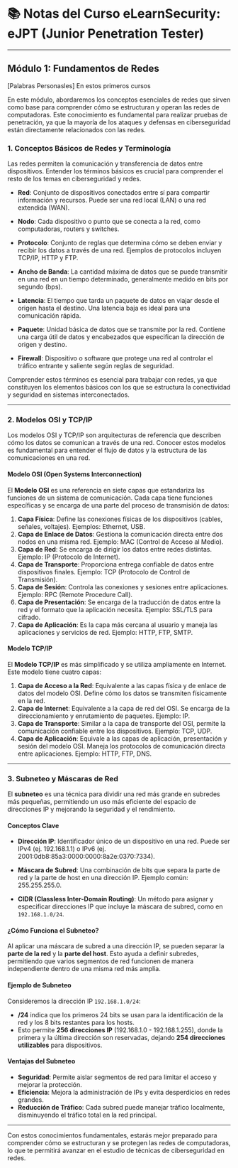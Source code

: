 # 📚 Notas del Curso eLearnSecurity: eJPT (Junior Penetration Tester)

---

## Módulo 1: Fundamentos de Redes

[Palabras Personasles] En estos primeros cursos  

En este módulo, abordaremos los conceptos esenciales de redes que sirven como base para comprender cómo se estructuran y operan las redes de computadoras. Este conocimiento es fundamental para realizar pruebas de penetración, ya que la mayoría de los ataques y defensas en ciberseguridad están directamente relacionados con las redes. 

### 1. Conceptos Básicos de Redes y Terminología

Las redes permiten la comunicación y transferencia de datos entre dispositivos. Entender los términos básicos es crucial para comprender el resto de los temas en ciberseguridad y redes.

- **Red**: Conjunto de dispositivos conectados entre sí para compartir información y recursos. Puede ser una red local (LAN) o una red extendida (WAN).
  
- **Nodo**: Cada dispositivo o punto que se conecta a la red, como computadoras, routers y switches.

- **Protocolo**: Conjunto de reglas que determina cómo se deben enviar y recibir los datos a través de una red. Ejemplos de protocolos incluyen TCP/IP, HTTP y FTP.

- **Ancho de Banda**: La cantidad máxima de datos que se puede transmitir en una red en un tiempo determinado, generalmente medido en bits por segundo (bps).

- **Latencia**: El tiempo que tarda un paquete de datos en viajar desde el origen hasta el destino. Una latencia baja es ideal para una comunicación rápida.

- **Paquete**: Unidad básica de datos que se transmite por la red. Contiene una carga útil de datos y encabezados que especifican la dirección de origen y destino.

- **Firewall**: Dispositivo o software que protege una red al controlar el tráfico entrante y saliente según reglas de seguridad.

Comprender estos términos es esencial para trabajar con redes, ya que constituyen los elementos básicos con los que se estructura la conectividad y seguridad en sistemas interconectados.

---

### 2. Modelos OSI y TCP/IP

Los modelos OSI y TCP/IP son arquitecturas de referencia que describen cómo los datos se comunican a través de una red. Conocer estos modelos es fundamental para entender el flujo de datos y la estructura de las comunicaciones en una red.

#### Modelo OSI (Open Systems Interconnection)

El **Modelo OSI** es una referencia en siete capas que estandariza las funciones de un sistema de comunicación. Cada capa tiene funciones específicas y se encarga de una parte del proceso de transmisión de datos:

1. **Capa Física**: Define las conexiones físicas de los dispositivos (cables, señales, voltajes). Ejemplos: Ethernet, USB.
2. **Capa de Enlace de Datos**: Gestiona la comunicación directa entre dos nodos en una misma red. Ejemplo: MAC (Control de Acceso al Medio).
3. **Capa de Red**: Se encarga de dirigir los datos entre redes distintas. Ejemplo: IP (Protocolo de Internet).
4. **Capa de Transporte**: Proporciona entrega confiable de datos entre dispositivos finales. Ejemplo: TCP (Protocolo de Control de Transmisión).
5. **Capa de Sesión**: Controla las conexiones y sesiones entre aplicaciones. Ejemplo: RPC (Remote Procedure Call).
6. **Capa de Presentación**: Se encarga de la traducción de datos entre la red y el formato que la aplicación necesita. Ejemplo: SSL/TLS para cifrado.
7. **Capa de Aplicación**: Es la capa más cercana al usuario y maneja las aplicaciones y servicios de red. Ejemplo: HTTP, FTP, SMTP.

#### Modelo TCP/IP

El **Modelo TCP/IP** es más simplificado y se utiliza ampliamente en Internet. Este modelo tiene cuatro capas:

1. **Capa de Acceso a la Red**: Equivalente a las capas física y de enlace de datos del modelo OSI. Define cómo los datos se transmiten físicamente en la red.
2. **Capa de Internet**: Equivalente a la capa de red del OSI. Se encarga de la direccionamiento y enrutamiento de paquetes. Ejemplo: IP.
3. **Capa de Transporte**: Similar a la capa de transporte del OSI, permite la comunicación confiable entre los dispositivos. Ejemplo: TCP, UDP.
4. **Capa de Aplicación**: Equivale a las capas de aplicación, presentación y sesión del modelo OSI. Maneja los protocolos de comunicación directa entre aplicaciones. Ejemplo: HTTP, FTP, DNS.

---

### 3. Subneteo y Máscaras de Red

El **subneteo** es una técnica para dividir una red más grande en subredes más pequeñas, permitiendo un uso más eficiente del espacio de direcciones IP y mejorando la seguridad y el rendimiento.

#### Conceptos Clave

- **Dirección IP**: Identificador único de un dispositivo en una red. Puede ser IPv4 (ej. 192.168.1.1) o IPv6 (ej. 2001:0db8:85a3:0000:0000:8a2e:0370:7334).

- **Máscara de Subred**: Una combinación de bits que separa la parte de red y la parte de host en una dirección IP. Ejemplo común: 255.255.255.0.

- **CIDR (Classless Inter-Domain Routing)**: Un método para asignar y especificar direcciones IP que incluye la máscara de subred, como en `192.168.1.0/24`.

#### ¿Cómo Funciona el Subneteo?

Al aplicar una máscara de subred a una dirección IP, se pueden separar la **parte de la red** y la **parte del host**. Esto ayuda a definir subredes, permitiendo que varios segmentos de red funcionen de manera independiente dentro de una misma red más amplia.

#### Ejemplo de Subneteo

Consideremos la dirección IP `192.168.1.0/24`:
- **/24** indica que los primeros 24 bits se usan para la identificación de la red y los 8 bits restantes para los hosts.
- Esto permite **256 direcciones IP** (192.168.1.0 - 192.168.1.255), donde la primera y la última dirección son reservadas, dejando **254 direcciones utilizables** para dispositivos.

#### Ventajas del Subneteo

- **Seguridad**: Permite aislar segmentos de red para limitar el acceso y mejorar la protección.
- **Eficiencia**: Mejora la administración de IPs y evita desperdicios en redes grandes.
- **Reducción de Tráfico**: Cada subred puede manejar tráfico localmente, disminuyendo el tráfico total en la red principal.

---

Con estos conocimientos fundamentales, estarás mejor preparado para comprender cómo se estructuran y se protegen las redes de computadoras, lo que te permitirá avanzar en el estudio de técnicas de ciberseguridad en redes.
